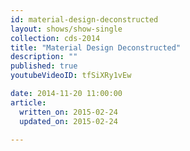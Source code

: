 ```yaml
---
id: material-design-deconstructed
layout: shows/show-single
collection: cds-2014
title: "Material Design Deconstructed"
description: ""
published: true
youtubeVideoID: tfSiXRy1vEw

date: 2014-11-20 11:00:00
article:
  written_on: 2015-02-24
  updated_on: 2015-02-24

---
```


